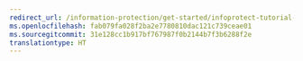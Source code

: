 ```yaml
---
redirect_url: /information-protection/get-started/infoprotect-tutorial-step5
ms.openlocfilehash: fab079fa028f2ba2e7780810dac121c739ceae01
ms.sourcegitcommit: 31e128cc1b917bf767987f0b2144b7f3b6288f2e
translationtype: HT
---
```

